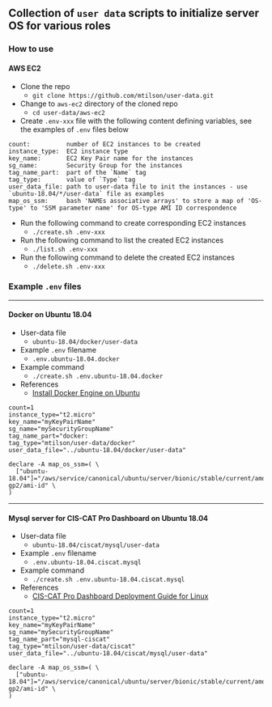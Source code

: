 ## Collection of `user data` scripts to initialize server OS for various roles

### How to use

#### AWS EC2

* Clone the repo
  * `git clone https://github.com/mtilson/user-data.git`
* Change to `aws-ec2` directory of the cloned repo
  * `cd user-data/aws-ec2`
* Create `.env-xxx` file with the following content defining variables, see the examples of `.env` files below

```
count:          number of EC2 instances to be created
instance_type:  EC2 instance type
key_name:       EC2 Key Pair name for the instances
sg_name:        Security Group for the instances
tag_name_part:  part of the `Name` tag
tag_type:       value of `Type` tag
user_data_file: path to user-data file to init the instances - use `ubuntu-18.04/*/user-data` file as examples
map_os_ssm:     bash 'NAMEs associative arrays' to store a map of 'OS-type' to 'SSM parameter name' for OS-type AMI ID correspondence
```

* Run the following command to create corresponding EC2 instances
  * `./create.sh .env-xxx`
* Run the following command to list the created EC2 instances
  * `./list.sh .env-xxx`
* Run the following command to delete the created EC2 instances
  * `./delete.sh .env-xxx`

### Example `.env` files

---
#### Docker on Ubuntu 18.04

* User-data file
  * `ubuntu-18.04/docker/user-data`
* Example `.env` filename
  * `.env.ubuntu-18.04.docker`
* Example command
  * `./create.sh .env.ubuntu-18.04.docker`
* References
  * [Install Docker Engine on Ubuntu](https://docs.docker.com/engine/install/ubuntu/)

```
count=1
instance_type="t2.micro"
key_name="myKeyPairName"
sg_name="mySecurityGroupName"
tag_name_part="docker:
tag_type="mtilson/user-data/docker"
user_data_file="../ubuntu-18.04/docker/user-data"

declare -A map_os_ssm=( \
  ["ubuntu-18.04"]="/aws/service/canonical/ubuntu/server/bionic/stable/current/amd64/hvm/ebs-gp2/ami-id" \
)
```

---
#### Mysql server for CIS-CAT Pro Dashboard on Ubuntu 18.04

* User-data file
  * `ubuntu-18.04/ciscat/mysql/user-data`
* Example `.env` filename
  * `.env.ubuntu-18.04.ciscat.mysql`
* Example command
  * `./create.sh .env.ubuntu-18.04.ciscat.mysql`
* References
  * [CIS-CAT Pro Dashboard Deployment Guide for Linux](https://cis-cat-pro-dashboard.readthedocs.io/en/stable/source/Dashboard%20Deployment%20Guide%20for%20Linux/)

```
count=1
instance_type="t2.micro"
key_name="myKeyPairName"
sg_name="mySecurityGroupName"
tag_name_part="mysql-ciscat"
tag_type="mtilson/user-data/ciscat"
user_data_file="../ubuntu-18.04/ciscat/mysql/user-data"

declare -A map_os_ssm=( \
  ["ubuntu-18.04"]="/aws/service/canonical/ubuntu/server/bionic/stable/current/amd64/hvm/ebs-gp2/ami-id" \
)
```
